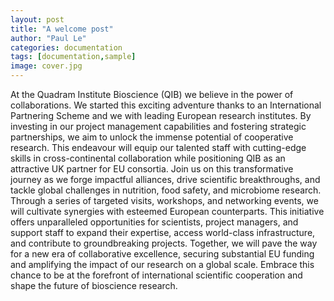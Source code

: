 ```yaml
---
layout: post
title: "A welcome post"
author: "Paul Le"
categories: documentation
tags: [documentation,sample]
image: cover.jpg
---
```


At the Quadram Institute Bioscience (QIB) we believe in the power of collaborations. We started this exciting adventure thanks to an International Partnering Scheme and we with leading European research institutes. By investing in our project management capabilities and fostering strategic partnerships, we aim to unlock the immense potential of cooperative research. This endeavour will equip our talented staff with cutting-edge skills in cross-continental collaboration while positioning QIB as an attractive UK partner for EU consortia.
Join us on this transformative journey as we forge impactful alliances, drive scientific breakthroughs, and tackle global challenges in nutrition, food safety, and microbiome research. Through a series of targeted visits, workshops, and networking events, we will cultivate synergies with esteemed European counterparts. This initiative offers unparalleled opportunities for scientists, project managers, and support staff to expand their expertise, access world-class infrastructure, and contribute to groundbreaking projects. Together, we will pave the way for a new era of collaborative excellence, securing substantial EU funding and amplifying the impact of our research on a global scale. Embrace this chance to be at the forefront of international scientific cooperation and shape the future of bioscience research.